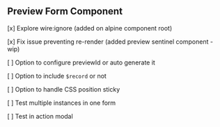 
## Preview Form Component

[x] Explore wire:ignore (added on alpine component root)

[x] Fix issue preventing re-render (added preview sentinel component - wip)

[ ] Option to configure previewId or auto generate it

[ ] Option to include `$record` or not

[ ] Option to handle CSS position sticky

[ ] Test multiple instances in one form

[ ] Test in action modal
